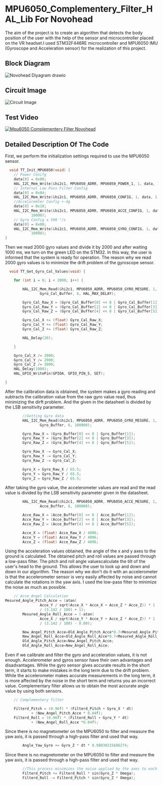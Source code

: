 # MPU6050_Complementery_Filter_HAL_Lib For Novohead 



The aim of the project is to create an algorithm that detects the body position of the user with the help of the sensor and microcontroller placed on the VR headset.I used STM32F446RE microcontroller and MPU6050 IMU (Gyroscope and Acceleration sensor) for the realization of this project.

## Block Diagram

![Novohead Diyagram drawio](https://github.com/TalhaTelli427/MPU6050_Complementery_Filter_HAL_Lib/assets/132828233/1b65f850-68d5-4ec4-8687-abf15fc8f47e)



## Circuit Image


![Circuit Image](https://github.com/TalhaTelli427/MPU6050_Complementery_Filter_HAL_Lib/assets/132828233/50dd8640-d02e-40e5-9ef6-1fa706b3506a)

  
## Test Video

[![Mpu6050 Complementery Filter Novohead
](https://img.youtube.com/vi/YOUTUBE_BP3j3LxsFCc/0.jpg)](https://youtu.be/BP3j3LxsFCc)
  
  
## Detailed Description Of The Code

First, we perform the initialization settings required to use the MPU6050 sensor.
```C
  void TT_Init_MPU6050(void) {
	// Power Conifg
	data[0] = 0x00;
	HAL_I2C_Mem_Write(&hi2c1, MPU6050_ADRR, MPU6050_POWER_1, 1, data, 1, 10000);
	// Internal Low Pass Filter Config
	data[0] = 0x04;
	HAL_I2C_Mem_Write(&hi2c1, MPU6050_ADRR, MPU6050_CONFIG, 1, data, 1, 10000);
	//Acceloremter Config +-4g
	data[0] = 0x10;
	HAL_I2C_Mem_Write(&hi2c1, MPU6050_ADRR, MPU6050_ACCE_CONFIG, 1, data, 1,
			10000);
	// Gyro Config ± 500 °/s
	data[0] = 0x08;
	HAL_I2C_Mem_Write(&hi2c1, MPU6050_ADRR, MPU6050_GYRO_CONFIG, 1, data, 1,
			10000);
}

```

Then we read 2000 gyro values ​​and divide it by 2000 and after waiting 1000 ms, we turn on the green LED on the STM32. In this way, the user is informed that the system is ready for operation. The reason why we read 2000 gyro values ​​is to minimize the drift problem of the gyroscope sensor.
```C
  void TT_Get_Gyro_Cal_Values(void) {

	for (int i = 0; i < 2000; i++) {

		HAL_I2C_Mem_Read(&hi2c1, MPU6050_ADRR, MPU6050_GYRO_MESURE, 1,
				Gyro_Cal_Buffer, 6, HAL_MAX_DELAY);

		Gyro_Cal_Raw_X = (Gyro_Cal_Buffer[0] << 8 | Gyro_Cal_Buffer[1]);
		Gyro_Cal_Raw_Y = (Gyro_Cal_Buffer[2] << 8 | Gyro_Cal_Buffer[3]);
		Gyro_Cal_Raw_Z = (Gyro_Cal_Buffer[4] << 8 | Gyro_Cal_Buffer[5]);

		Gyro_Cal_X += (float) Gyro_Cal_Raw_X;
		Gyro_Cal_Y += (float) Gyro_Cal_Raw_Y;
		Gyro_Cal_Z += (float) Gyro_Cal_Raw_Z;

		HAL_Delay(20);

	}

	Gyro_Cal_X /= 2000;
	Gyro_Cal_Y /= 2000;
	Gyro_Cal_Z /= 2000;
	HAL_Delay(1000);
	HAL_GPIO_WritePin(GPIOA, GPIO_PIN_5, SET);

}
```

After the calibration data is obtained, the system makes a gyro reading and subtracts the calibration value from the raw gyro value read, thus minimizing the dirft problem. And the  given in the datasheet is divided by the LSB sensitivity parameter.
```C
		//Getting Gyro data
		HAL_I2C_Mem_Read(&hi2c1, MPU6050_ADRR, MPU6050_GYRO_MESURE, 1,
				Gyro_Buffer, 6, 100000);

		Gyro_Raw_X = (Gyro_Buffer[0] << 8 | Gyro_Buffer[1]);
		Gyro_Raw_Y = (Gyro_Buffer[2] << 8 | Gyro_Buffer[3]);
		Gyro_Raw_Z = (Gyro_Buffer[4] << 8 | Gyro_Buffer[5]);

		Gyro_Raw_X -= Gyro_Cal_X;
		Gyro_Raw_Y -= Gyro_Cal_Y;
		Gyro_Raw_Z -= Gyro_Cal_Z;

		Gyro_X = Gyro_Raw_X / 65.5;
		Gyro_Y = Gyro_Raw_Y / 65.5;
		Gyro_Z = Gyro_Raw_Z / 65.5;
```

After taking the gyro value, the accelerometer values ​​are read and the read value is divided by the LSB sensitivity parameter given in the datasheet.

```C
  		HAL_I2C_Mem_Read(&hi2c1, MPU6050_ADRR, MPU6050_ACCE_MESURE, 1,
				Acce_Buffer, 6, 100000);

		Acce_Raw_X = (Acce_Buffer[0] << 8 | Acce_Buffer[1]);
		Acce_Raw_Y = (Acce_Buffer[2] << 8 | Acce_Buffer[3]);
		Acce_Raw_Z = (Acce_Buffer[4] << 8 | Acce_Buffer[5]);

		Acce_X = (float) Acce_Raw_X / 4096;
		Acce_Y = (float) Acce_Raw_Y / 4096;
		Acce_Z = (float) Acce_Raw_Z / 4096;

```

Using the acceleration values ​​obtained, the angle of the x and y axes to the ground is calculated. The obtained pitch and roll values ​​are passed through a low-pass filter. The pitch and roll angle values ​​calculate the tilt of the user's head to the ground. This allows the user to look up and down and down in our algorithm. The reason why we don't do it with an accelerometer is that the accelerometer sensor is very easily affected by noise and cannot calculate the rotations in the yaw axis. I used the low-pass filter to minimize the noise as much as possible.

```C
    // Acce Angel Calculation
Mesured_Angle_Pitch_Acce = (atan(
				Acce_Y / sqrt(Acce_X * Acce_X + Acce_Z * Acce_Z)) * 1
				/ (3.142 / 180) + 1);
		Mesured_Angle_Roll_Acce = (-atan(
				Acce_X / sqrt(Acce_Y * Acce_Y + Acce_Z * Acce_Z)) * 1
				/ (3.142 / 180) - 0.80);

		New_Angel_Pitch_Acce=Old_Angle_Pitch_Acce*0.7+Mesured_Angle_Pitch_Acce*0.3;
		New_Angel_Roll_Acce=Old_Angle_Roll_Acce*0.7+Mesured_Angle_Roll_Acce*0.3;
		Old_Angle_Pitch_Acce=New_Angel_Pitch_Acce;
		Old_Angle_Roll_Acce=New_Angel_Roll_Acce;
  ```

Even if we calibrate and filter the gyro and acceleration values, it is not enough. Accelerometer and gyros sensor have their own advantages and disadvantages. While the gyro sensor gives accurate results in the short term, it starts to make mistakes in the long term due to the drift problem. While the accelerometer makes accurate measurements in the long term, it is more affected by the noise in the short term and returns you an incorrect value. Complementary filter allows us to obtain the most accurate angle value by using both sensors.

```C
	// Complementery filter

  	Filterd_Pitch = (0.96f) * (Filterd_Pitch + Gyro_X * dt)
			+ (New_Angel_Pitch_Acce * 0.04f);
	Filterd_Roll = (0.96f) * (Filterd_Roll + Gyro_Y * dt)
			+ (New_Angel_Roll_Acce *0.04f);
```
Since there is no magnetometer on the MPU6050 to filter and measure the yaw axis, it is passed through a high-pass filter and used that way.
```C
  		Angle_Yaw_Gyro += Gyro_Z * dt * 0.98039215686274;

```

Since there is no magnetometer on the MPU6050 to filter and measure the yaw axis, it is passed through a high-pass filter and used that way.
```C
		//This process minimizes the noise applied by the axes to each other.
		Filterd_Pitch += Filterd_Roll * sin(Gyro_Z * Omega);
		Filterd_Roll -= Filterd_Pitch * sin(Gyro_Z * Omega);

```

